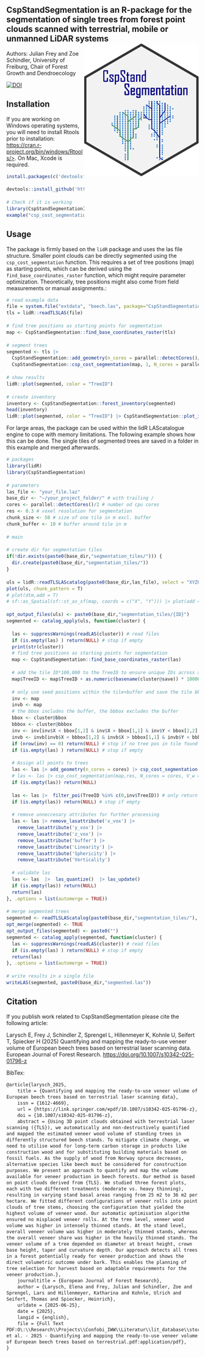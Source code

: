 ## CspStandSegmentation is an R-package for the segmentation of single trees from forest point clouds scanned with terrestrial, mobile or unmanned LiDAR systems <img src="https://github.com/JulFrey/CspStandSegmentation/blob/main/inst/figures/csp_logo.png" align="right" width = 300/>

Authors: Julian Frey and Zoe Schindler, University of Freiburg, Chair of Forest Growth and Dendroecology


[![DOI](https://zenodo.org/badge/546133784.svg)](https://doi.org/10.5281/zenodo.14204459)




## Installation

If you are working on Windows operating systems, you will need to install Rtools prior to installation: https://cran.r-project.org/bin/windows/Rtools/>. On Mac, Xcode is required. 

```R
install.packages(c('devtools', 'Rcpp', 'lidR', 'dbscan', 'igraph', 'foreach', 'doParallel','magrittr', 'data.table'))

devtools::install_github('https://github.com/JulFrey/CspStandSegmentation')

# Check if it is working
library(CspStandSegmentation)
example("csp_cost_segmentation")

```

## Usage
The package is firmly based on the `lidR` package and uses the las file structure. Smaller point clouds can be directly segmented using the ```csp_cost_segmentation``` function. This requires a set of tree positions (map) as starting points, which can be derived using the ```find_base_coordinates_raster``` function, which might require parameter optimization. Theoretically, tree positions might also come from field measurements or manual assignments.:

```R
# read example data
file = system.file("extdata", "beech.las", package="CspStandSegmentation")
tls = lidR::readTLSLAS(file)

# find tree positions as starting points for segmentation
map <- CspStandSegmentation::find_base_coordinates_raster(tls)

# segment trees
segmented <- tls |>
  CspStandSegmentation::add_geometry(n_cores = parallel::detectCores()/2) |>
  CspStandSegmentation::csp_cost_segmentation(map, 1, N_cores = parallel::detectCores()/2)

# show results
lidR::plot(segmented, color = "TreeID")

# create inventory
inventory <- CspStandSegmentation::forest_inventory(segmented)
head(inventory)
lidR::plot(segmented, color = "TreeID") |> CspStandSegmentation::plot_inventory(inventory)
```

For large areas, the package can be used within the lidR LAScatalogue engine to cope with memory limitations. The following example shows how this can be done. The single tiles of segmented trees are saved in a folder in this example and merged afterwards. 

```R
# packages
library(lidR)
library(CspStandSegmentation)

# parameters
las_file <- "your_file.laz"
base_dir <- "~/your_project_folder/" # with trailing /
cores <- parallel::detectCores()/2 # number od cpu cores 
res <- 0.3 # voxel resolution for segmentation
chunk_size <- 50 # size of one tile in m excl. buffer
chunk_buffer <- 10 # buffer around tile in m

# main

# create dir for segmentation tiles
if(!dir.exists(paste0(base_dir,"segmentation_tiles/"))) {
  dir.create(paste0(base_dir,"segmentation_tiles/"))
}

uls = lidR::readTLSLAScatalog(paste0(base_dir,las_file), select = "XYZ0", chunk_size = chunk_size, chunk_buffer = chunk_buffer)
plot(uls, chunk_pattern = T)
# plot(dtm,add = T)
# sf::as_Spatial(sf::st_as_sf(map, coords = c("X", "Y"))) |> plot(add = T)

opt_output_files(uls) <- paste0(base_dir,"segmentation_tiles/{ID}")
segmented <- catalog_apply(uls, function(cluster) {
  
  las <- suppressWarnings(readLAS(cluster)) # read files
  if (is.empty(las) ) return(NULL) # stop if empty
  print(str(cluster))
  # find tree positions as starting points for segmentation
  map <- CspStandSegmentation::find_base_coordinates_raster(las)
  
  # add the tile ID*100,000 to the TreeID to ensure unique IDs across all tiles
  map$TreeID <- map$TreeID + as.numeric(basename(cluster@save)) * 100000
  
  # only use seed positions within the tile+buffer and save the tile bbox to only return tree pos within the tile (excl. buffer)
  inv <- map
  invb <- map
  # the bbox includes the buffer, the bbbox excludes the buffer 
  bbox <- cluster@bbox
  bbbox <- cluster@bbbox
  inv <- inv[inv$X < bbox[1,2] & inv$X > bbox[1,1] & inv$Y < bbox[2,2] & inv$Y > bbox[2,1],]
  invb <- invb[invb$X < bbbox[1,2] & invb$X > bbbox[1,1] & invb$Y < bbbox[2,2] & invb$Y > bbbox[2,1],]
  if (nrow(inv) == 0) return(NULL) # stop if no tree pos in tile found
  if (is.empty(las) ) return(NULL) # stop if empty
  
  # Assign all points to trees
  las <- las |> add_geometry(n_cores = cores) |> csp_cost_segmentation(invb,res, N_cores = cores, V_w = 0.5)
  # las <- las |> csp_cost_segmentation(map,res, N_cores = cores, V_w = 0.5) # this is a faster version which does not make use of the geometric feature weights
  if (is.empty(las)) return(NULL)
  
  las <- las |>  filter_poi(TreeID %in% c(0,inv$TreeID)) # only return trees within the tile
  if (is.empty(las)) return(NULL) # stop if empty
  
  # remove unneccesary attributes for further processing 
  las <- las |> remove_lasattribute('x_vox') |> 
    remove_lasattribute('y_vox') |> 
    remove_lasattribute('z_vox') |> 
    remove_lasattribute('buffer') |>
    remove_lasattribute('Linearity') |>
    remove_lasattribute('Sphericity') |>
    remove_lasattribute('Verticality')
  
  # validate las
  las <- las  |>  las_quantize()  |> las_update()
  if (is.empty(las)) return(NULL)
  return(las)
}, .options = list(automerge = TRUE))

# merge segmented trees
segmented <- readTLSLAScatalog(paste0(base_dir,"segmentation_tiles/"), select = "xyz0", chunk_buffer = 0)
opt_merge(segmented) <- TRUE
opt_output_files(segmented) <- paste0("")
segmented <- catalog_apply(segmented, function(cluster) {
  las <- suppressWarnings(readLAS(cluster)) # read files
  if (is.empty(las) ) return(NULL) # stop if empty
  return(las)
}, .options = list(automerge = TRUE))

# write results in a single file
writeLAS(segmented, paste0(base_dir,"segmented.las"))
```

## Citation
If you publish work related to CspStandSegmentation please cite the following article:

Larysch E, Frey J, Schindler Z, Sprengel L, Hillenmeyer K, Kohnle U, Seifert T, Spiecker H (2025) Quantifying and mapping the ready-to-use veneer volume of European beech trees based on terrestrial laser scanning data. European Journal of Forest Research. https://doi.org/10.1007/s10342-025-01796-z

BibTex:
```
@article{larysch_2025,
	title = {Quantifying and mapping the ready-to-use veneer volume of European beech trees based on terrestrial laser scanning data},
	issn = {1612-4669},
	url = {https://link.springer.com/epdf/10.1007/s10342-025-01796-z},
	doi = {10.1007/s10342-025-01796-z},
	abstract = {Using 3D point clouds obtained with terrestrial laser scanning ({TLS}), we automatically and non-destructively quantified and mapped the estimated veneer wood volume of standing trees in differently structured beech stands. To mitigate climate change, we need to utilise wood for long-term carbon storage in products like construction wood and for substituting building materials based on fossil fuels. As the supply of wood from Norway spruce decreases, alternative species like beech must be considered for construction purposes. We present an approach to quantify and map the volume available for veneer production in beech forests. Our method is based on point clouds derived from {TLS}. We studied three forest plots, each with two different treatments (moderate vs. heavy thinning), resulting in varying stand basal areas ranging from 25 m2 to 36 m2 per hectare. We fitted different configurations of veneer rolls into point clouds of tree stems, choosing the configuration that yielded the highest volume of veneer wood. Our automatic optimisation algorithm ensured no misplaced veneer rolls. At the tree level, veneer wood volume was higher in intensely thinned stands. At the stand level, overall veneer volume was higher in moderately thinned stands, whereas the overall veneer share was higher in the heavily thinned stands. The veneer volume of a tree depended on diameter at breast height, crown base height, taper and curvature depth. Our approach detects all trees in a forest potentially ready for veneer production and shows the direct volumetric outcome under bark. This enables the planning of tree selection for harvest based on adaptable requirements for the veneer production.},
	journaltitle = {European Journal of Forest Research},
	author = {Larysch, Elena and Frey, Julian and Schindler, Zoe and Sprengel, Lars and Hillenmeyer, Katharina and Kohnle, Ulrich and Seifert, Thomas and Spiecker, Heinrich},
	urldate = {2025-06-25},
	date = {2025},
	langid = {english},
	file = {Full Text PDF:O\:\\Research\\Projects\\Confobi_IWW\\Literatur\\lit_database\\storage\\R7Q8BFU5\\Larysch et al. - 2025 - Quantifying and mapping the ready-to-use veneer volume of European beech trees based on terrestrial.pdf:application/pdf},
}
```


